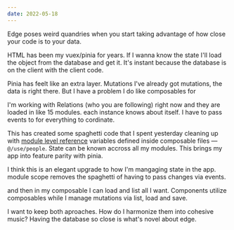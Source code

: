 ```yaml
---
date: 2022-05-18
---
```


Edge poses weird quandries when you start taking advantage of how close your code is to your data.

HTML has been my vuex/pinia for years. If I wanna know the state I'll load the object from the database and get it. It's instant because the database is on the client with the client code.

Pinia has feelt like an extra layer. Mutations I've already got mutations, the data is right there. But I have a problem I do like composables for

I'm working with Relations (who you are following) right now and they are loaded in like 15 modules. each instance knows about itself. I have to pass events to for everything to cordinate.

This has created some spaghetti code that I spent yesterday cleaning up with [module level reference](https://vueschool.io/articles/vuejs-tutorials/home-rolled-store-with-the-vue-js-composition-api/) variables defined inside composable files — `@/use/people`. State can be known accross all my modules. This brings my app into feature parity with pinia.

I think this is an elegant upgrade to how I'm mangaging state in the app. module scope removes the spaghetti of having to pass changes via events.

and then in my composable I can load and list all I want. Components utilize composables while I manage mutations via list, load and save.

I want to keep both aproaches. How do I harmonize them into cohesive music? Having the database so close is what's novel about edge.
